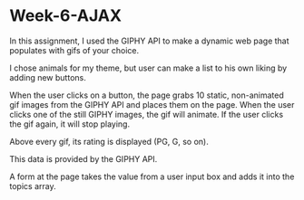 # Week-6-AJAX

In this assignment, I used the GIPHY API to make a dynamic web page that populates with gifs of your choice.

I chose animals for my theme, but user can make a list to his own liking by adding new buttons.

When the user clicks on a button, the page grabs 10 static, non-animated gif images from the GIPHY API and places them on the page.
When the user clicks one of the still GIPHY images, the gif will animate. If the user clicks the gif again, it will stop playing.

Above every gif, its rating is displayed (PG, G, so on).

This data is provided by the GIPHY API.

A form at the page takes the value from a user input box and adds it into the topics array.